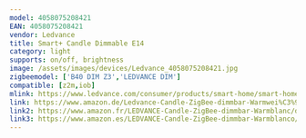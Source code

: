 ```yaml
---
model: 4058075208421
EAN: 4058075208421
vendor: Ledvance
title: Smart+ Candle Dimmable E14
category: light
supports: on/off, brightness
image: /assets/images/devices/Ledvance_4058075208421.jpg
zigbeemodel: ['B40 DIM Z3','LEDVANCE DIM']
compatible: [z2m,iob]
mlink: https://www.ledvance.com/consumer/products/smart-home/smart-home-products-with-zigbee-technology/smart-home-lamps/classic-lamps-with-zigbee-technology/smart-candle-dimmable/index.jsp
link: https://www.amazon.de/Ledvance-Candle-ZigBee-dimmbar-Warmwei%C3%9F-Dimmable/dp/B07MSPL4LY
link2: https://www.amazon.fr/LEDVANCE-Candle-ZigBee-dimmbar-Warmblanc/dp/B07MSPL4LY
link3: https://www.amazon.es/LEDVANCE-Candle-ZigBee-dimmbar-Warmblanco/dp/B07MSPL4LY
---
```

